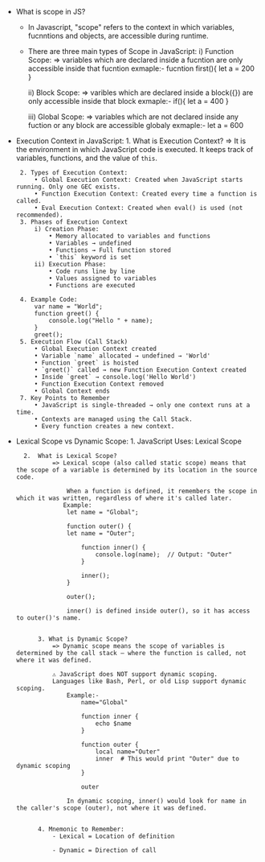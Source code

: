 * What is scope in JS?
	- In Javascript, "scope" refers to the context in which variables, fucnntions and objects, are accessible during runtime.
	- There are three main types of Scope in JavaScript:
		i) Function Scope:
			=> variables which are declared inside a fucntion are only accessible inside that fucntion
				exmaple:- fucntion first(){
						let a = 200
					  }

		ii) Block Scope:
			=> varibles which are declared inside a block({}) are only accessible inside that block
				exmaple:- if(){
						let a = 400
					  }

		iii) Global Scope:
			=> variables which are not declared inside any fuction or any block are accessible globaly
				exmaple:- let a = 600


*  Execution Context in JavaScript:
		1. What is Execution Context?
		    	=> It is the environment in which JavaScript code is executed. It keeps track of variables, functions,
		    	   and the value of `this`.

		2. Types of Execution Context:
			• Global Execution Context: Created when JavaScript starts running. Only one GEC exists.
			• Function Execution Context: Created every time a function is called.
			• Eval Execution Context: Created when eval() is used (not recommended).
		3. Phases of Execution Context
			i) Creation Phase:
				• Memory allocated to variables and functions
				• Variables → undefined
				• Functions → Full function stored
				• `this` keyword is set
		 	ii) Execution Phase:
				• Code runs line by line
				• Values assigned to variables
				• Functions are executed

		4. Example Code:
			var name = "World"; 
			function greet() { 
				console.log("Hello " + name); 
			} 
			greet();
		5. Execution Flow (Call Stack)
			• Global Execution Context created
			• Variable `name` allocated → undefined → 'World'
			• Function `greet` is hoisted
			• `greet()` called → new Function Execution Context created
			• Inside `greet` → console.log('Hello World')
			• Function Execution Context removed
			• Global Context ends
		7. Key Points to Remember
			• JavaScript is single-threaded → only one context runs at a time.
			• Contexts are managed using the Call Stack.
			• Every function creates a new context.

* Lexical Scope vs Dynamic Scope:
		1. JavaScript Uses: Lexical Scope

		2.  What is Lexical Scope?
				=> Lexical scope (also called static scope) means that the scope of a variable is determined by its location in the source code.

					When a function is defined, it remembers the scope in which it was written, regardless of where it's called later.
				   Example:
					let name = "Global";

					function outer() {
  					let name = "Outer";

  						function inner() {
   							console.log(name);  // Output: "Outer"
  						}

  						inner();
					}

					outer();

				   	inner() is defined inside outer(), so it has access to outer()'s name.


			3. What is Dynamic Scope?
				=> Dynamic scope means the scope of variables is determined by the call stack — where the function is called, not where it was defined.

				⚠️ JavaScript does NOT support dynamic scoping.
				Languages like Bash, Perl, or old Lisp support dynamic scoping.
					Example:-
						name="Global"

						function inner {
  							echo $name
						}

						function outer {
  							local name="Outer"
  							inner  # This would print "Outer" due to dynamic scoping
						}

						outer

					In dynamic scoping, inner() would look for name in the caller's scope (outer), not where it was defined.


			4. Mnemonic to Remember:
				- Lexical = Location of definition

				- Dynamic = Direction of call


